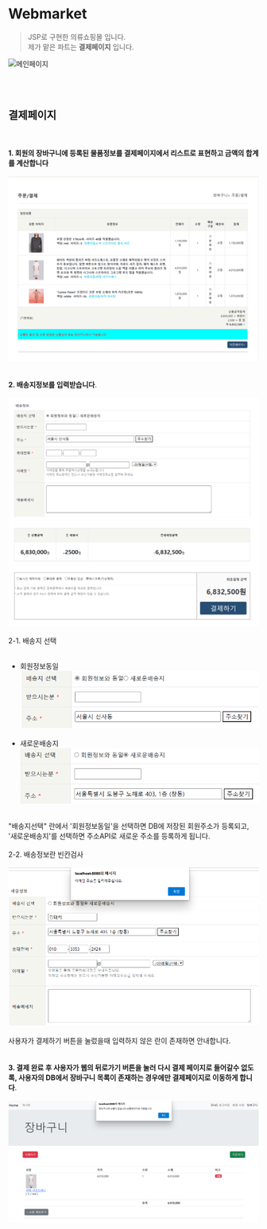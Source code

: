 # Webmarket
> JSP로 구현한 의류쇼핑몰 입니다. <br/>
> 제가 맡은 파트는 **결제페이지** 입니다.


![메인페이지](https://github.com/ridehorse/excitingamusement2/blob/project_image/webMarket/%EB%A9%94%EC%9D%B8%ED%8E%98%EC%9D%B4%EC%A7%80.png)

<br/>
<br/>

## 결제페이지

<br/><br/>
**1. 회원의 장바구니에 등록된 물품정보를 결제페이지에서 리스트로 표현하고 금액의 합계를 계산합니다**<br/><br/>
![결제상품리스트](https://github.com/ridehorse/excitingamusement2/blob/project_image/webMarket/%EA%B2%B0%EC%A0%9C%ED%8E%98%EC%9D%B4%EC%A7%80(%EC%83%81%ED%92%88%20%EB%A6%AC%EC%8A%A4%ED%8A%B8).png)
<br/><br/><br/>
**2. 배송지정보를 입력받습니다**.<br/><br/>
![배송지정보입력](https://github.com/ridehorse/excitingamusement2/blob/project_image/webMarket/%EA%B2%B0%EC%A0%9C%ED%8E%98%EC%9D%B4%EC%A7%80(%EC%A3%BC%EC%86%8C%EC%9E%85%EB%A0%A5%EC%B0%BD_%ED%9A%8C%EC%9B%90%EC%A0%95%EB%B3%B4%EC%99%80%EB%8F%99%EC%9D%BC).png)

 2-1. 배송지 선택 <br/><br/>

 - 회원정보동일<br/>
![회원정보동일](https://github.com/ridehorse/excitingamusement2/blob/project_image/webMarket/%ED%9A%8C%EC%9B%90%EC%A0%95%EB%B3%B4%EC%99%80%20%EB%8F%84%EC%9D%BC.png)
<br/><br/>
 - 새로운배송지<br/>
![새로운배송지](https://github.com/ridehorse/excitingamusement2/blob/project_image/webMarket/%EC%83%88%EB%A1%9C%EC%9A%B4%EB%B0%B0%EC%86%A1%EC%A7%80.png)
<br/><br/>

 "배송지선택" 란에서 '회원정보동일'을 선택하면 DB에 저장된 회원주소가 등록되고, '새로운배송지'를 선택하면 주소API로 새로운 주소를 등록하게 됩니다.
 <br/><br/>
  2-2. 배송정보란 빈칸검사<br/><br/>
  ![빈칸검사](https://github.com/ridehorse/excitingamusement2/blob/project_image/webMarket/%EB%B9%88%EC%B9%B8%EA%B2%80%EC%82%AC.png)
  <br/><br/>
  사용자가 결제하기 버튼을 눌렀을때 입력하지 않은 란이 존재하면 안내합니다. 
  <br/><br/><br/>
**3. 결제 완료 후 사용자가 웹의 뒤로가기 버튼을 눌러 다시 결제 페이지로 들어갈수 없도록, 사용자의 DB에서 장바구니 목록이 존재하는 경우에만 결제페이지로 이동하게 합니다**.<br/><br/>
![뒤로가기방지](https://github.com/ridehorse/excitingamusement2/blob/project_image/webMarket/%EA%B2%B0%EC%A0%9C%EC%99%84%EB%A3%8C%ED%9B%84%EB%92%A4%EB%A1%9C%EA%B0%80%EA%B8%B0%EC%9E%A5%EB%B0%94%EA%B5%AC%EB%8B%88%EC%A0%91%EA%B7%BC.png)
<br/><br/>
